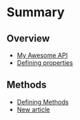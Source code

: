 # Summary

## Overview

* [My Awesome API](README.md)
* [Defining properties](defining-properties.md)

## Methods

* [Defining Methods](methods.md)
* [New article](new-article.md)

